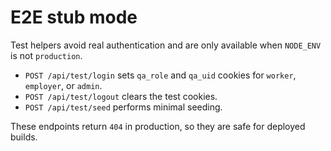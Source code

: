 # E2E stub mode

Test helpers avoid real authentication and are only available when `NODE_ENV` is not `production`.

- `POST /api/test/login` sets `qa_role` and `qa_uid` cookies for `worker`, `employer`, or `admin`.
- `POST /api/test/logout` clears the test cookies.
- `POST /api/test/seed` performs minimal seeding.

These endpoints return `404` in production, so they are safe for deployed builds.
